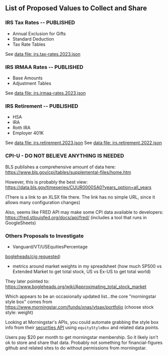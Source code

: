 ## List of Proposed Values to Collect and Share

### IRS Tax Rates -- PUBLISHED

- Annual Exclusion for Gifts
- Standard Deduction
- Tax Rate Tables

See [data file: irs.tax-rates.2023.json](data/usa/irs/irs.tax-rates.2023.json)

### IRS IRMAA Rates -- PUBLISHED

- Base Amounts
- Adjustment Tables

See [data file: irs.irmaa-rates.2023.json](data/usa/irs/irs.irmaa-rates.2023.json)

### IRS Retirement -- PUBLISHED

- HSA
- IRA
- Roth IRA
- Employer 401K

See [data file: irs.retirement.2023.json](data/usa/irs/irs.retirement.2023.json)
See [data file: irs.retirement.2022.json](data/usa/irs/irs.retirement.2022.json)


### CPI-U - DO NOT BELIEVE ANYTHING IS NEEDED

BLS publishes a comprehensive amount of data here: https://www.bls.gov/cpi/tables/supplemental-files/home.htm

However, this is probably the best view: https://data.bls.gov/timeseries/CUUR0000SA0?years_option=all_years

(There is a link to an XLSX file there. The link has no simple URL, since it allows many configuration changes)

Also, seems like FRED API may make some CPI data available to developers: https://fred.stlouisfed.org/docs/api/fred/ (includes a tool that runs in GoogleSheets)

### Others Proposals to Investigate

- Vanguard/VT/USEquitiesPercentage


[bogleheads/cjg requested](https://www.bogleheads.org/forum/viewtopic.php?p=6929156#p6929156):
- metrics around market weights in my spreadsheet (how much SP500 vs Extended Market to get total stock, US vs Ex-US to get total world)

They later pointed to: https://www.bogleheads.org/wiki/Approximating_total_stock_market

Which appears to be an occasionally updated list...the core "morningstar style box" comes from https://www.morningstar.com/funds/xnas/vtsax/portfolio (choose stock style: weight)

Looking at Morningstar's APIs, you could automate grabbing the style box info from their [securities API](https://developer.morningstar.com/apis/investment-analysis/securities-us/overview) using `equityStyleBox` and related data points.

Users pay $20 per month to get morningstar membership. So it likely isn't ok to store and share that data. Probably not something for financial-figures github and related sites to do without permissions from morningstar.
